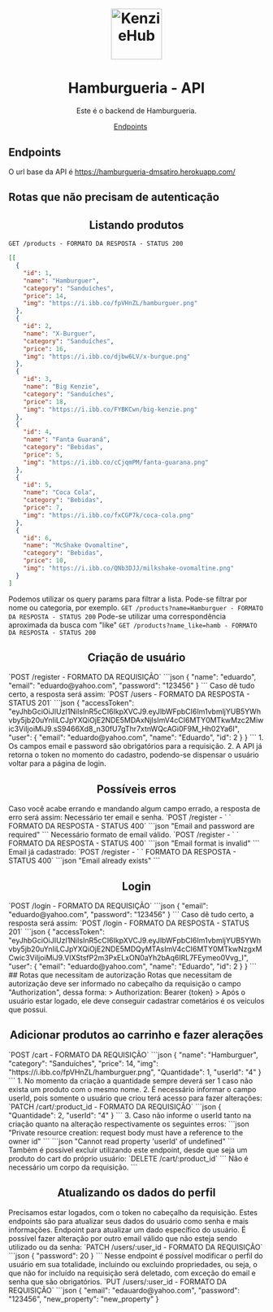 <h1 align="center">
  <img alt="KenzieHub" title="KenzieHub" src="https://kenzie.com.br/images/logoblue.svg" width="100px" />
</h1>

<h1 align="center">
  Hamburgueria - API
</h1>

<p align = "center">
Este é o backend de Hamburgueria.
</p>

<p align="center">
  <a href="#endpoints">Endpoints</a>&nbsp;&nbsp;&nbsp;&nbsp;&nbsp;&nbsp;
</p>

## **Endpoints**

O url base da API é https://hamburgueria-dmsatiro.herokuapp.com/

## Rotas que não precisam de autenticação

<h2 align ='center'> Listando produtos </h2>

`GET /products - FORMATO DA RESPOSTA - STATUS 200`

```json
[[
  {
    "id": 1,
    "name": "Hamburguer",
    "category": "Sanduíches",
    "price": 14,
    "img": "https://i.ibb.co/fpVHnZL/hamburguer.png"
  },
  {
    "id": 2,
    "name": "X-Burguer",
    "category": "Sanduíches",
    "price": 16,
    "img": "https://i.ibb.co/djbw6LV/x-burgue.png"
  },
  {
    "id": 3,
    "name": "Big Kenzie",
    "category": "Sanduíches",
    "price": 18,
    "img": "https://i.ibb.co/FYBKCwn/big-kenzie.png"
  },
  {
    "id": 4,
    "name": "Fanta Guaraná",
    "category": "Bebidas",
    "price": 5,
    "img": "https://i.ibb.co/cCjqmPM/fanta-guarana.png"
  },
  {
    "id": 5,
    "name": "Coca Cola",
    "category": "Bebidas",
    "price": 7,
    "img": "https://i.ibb.co/fxCGP7k/coca-cola.png"
  },
  {
    "id": 6,
    "name": "McShake Ovomaltine",
    "category": "Bebidas",
    "price": 10,
    "img": "https://i.ibb.co/QNb3DJJ/milkshake-ovomaltine.png"
  }
]
```

Podemos utilizar os query params para filtrar a lista. Pode-se filtrar por nome ou categoria, por exemplo.
`GET /products?name=Hamburguer - FORMATO DA RESPOSTA - STATUS 200`
Pode-se utilizar uma correspondência aproximada da busca com "like"
`GET /products?name_like=hamb - FORMATO DA RESPOSTA - STATUS 200`

<h2 align ='center'> Criação de usuário </h2>
`POST /register - FORMATO DA REQUISIÇÃO`
```json
{
  "name": "eduardo",
  "email": "eduardo@yahoo.com",
  "password": "123456"
}
```
Caso dê tudo certo, a resposta será assim:
`POST /users - FORMATO DA RESPOSTA - STATUS 201`
```json
{
  "accessToken": "eyJhbGciOiJIUzI1NiIsInR5cCI6IkpXVCJ9.eyJlbWFpbCI6Im1vbmljYUB5YWhvby5jb20uYnIiLCJpYXQiOjE2NDE5MDAxNjIsImV4cCI6MTY0MTkwMzc2Miwic3ViIjoiMiJ9.sS9466Xd8_n30fU7gThr7xtnWQcAGi0F9M_Hh02Ya6I",
  "user": {
    "email": "eduardo@yahoo.com",
    "name": "Eduardo",
    "id": 2
  }
}
```
1. Os campos email e password são obrigatórios para a requisição.
2. A API já retorna o token no momento do cadastro, podendo-se dispensar o usuário voltar para a página de login.
<h2 align ='center'> Possíveis erros </h2>
Caso você acabe errando e mandando algum campo errado, a resposta de erro será assim:
Necessário ter email e senha.
`POST /register - `
` FORMATO DA RESPOSTA - STATUS 400`
```json
"Email and password are required"
```
Necessário formato de email válido.
`POST /register - `
` FORMATO DA RESPOSTA - STATUS 400`
```json
"Email format is invalid"
```
Email já cadastrado:
`POST /register - `
` FORMATO DA RESPOSTA - STATUS 400`
```json
"Email already exists"
```
<h2 align = "center"> Login </h2>
`POST /login - FORMATO DA REQUISIÇÃO`
```json
{
  "email": "eduardo@yahoo.com",
  "password": "123456"
}
```
Caso dê tudo certo, a resposta será assim:
`POST /login - FORMATO DA RESPOSTA - STATUS 201`
```json
{
  "accessToken": "eyJhbGciOiJIUzI1NiIsInR5cCI6IkpXVCJ9.eyJlbWFpbCI6Im1vbmljYUB5YWhvby5jb20uYnIiLCJpYXQiOjE2NDE5MDQyMTAsImV4cCI6MTY0MTkwNzgxMCwic3ViIjoiMiJ9.VlXStsfP2m3PxELxON0aYh2bAq6IRL7FEymeo0Vvg_I",
  "user": {
    "email": "eduardo@yahoo.com",
    "name": "Eduardo",
    "id": 2
  }
}
```
## Rotas que necessitam de autorização
Rotas que necessitam de autorização deve ser informado no cabeçalho da requisição o campo "Authorization", dessa forma:
> Authorization: Bearer {token}
> Após o usuário estar logado, ele deve conseguir cadastrar cometários é os veículos que possui.
<h2 align ='center'> Adicionar produtos ao carrinho e fazer alerações</h2>
`POST /cart - FORMATO DA REQUISIÇÃO`
```json
{
  "name": "Hamburguer",
  "category": "Sanduíches",
  "price": 14,
  "img": "https://i.ibb.co/fpVHnZL/hamburguer.png",
  "Quantidade": 1,
  "userId": "4"
}
```
1. No momento da criação a quantidade sempre deverá ser 1 caso não exista um produto com o mesmo nome.
2. É necessário informar o campo userId, pois somente o usuário que criou terá acesso para fazer alterações:
`PATCH /cart/:product_id - FORMATO DA REQUISIÇÃO`
```json
{
  "Quantidade": 2,
  "userId": "4"
}
```
3. Caso não informe o userId tanto na criação quanto na alteração respectivamente os seguintes erros:
```json
"Private resource creation: request body must have a reference to the owner id"
```
```json
"Cannot read property 'userId' of undefined"
```
Também é possível excluir utilizando este endpoint, desde que seja um produto do cart do próprio usuário:
`DELETE /cart/:product_id`
```
Não é necessário um corpo da requisição.
```
<h2 align ='center'> Atualizando os dados do perfil </h2>
Precisamos estar logados, com o token no cabeçalho da requisição. Estes endpoints são para atualizar seus dados do usuário como senha e mais informações.
Endpoint para atualizar um dado específico do usuário. É possível fazer alteração por outro email válido que não esteja sendo utilizado ou da senha:
`PATCH /users/:user_id - FORMATO DA REQUISIÇÃO`
```json
{
  "password": 20
}
```
Nesse endpoint é possível modificar o perfil do usuário em sua totalidade, incluindo ou excluindo propriedades, ou seja, o que não for incluído na requisição será deletado, com exceção do email e senha que são obrigatórios.
`PUT /users/:user_id - FORMATO DA REQUISIÇÃO`
```json
{
  "email": "edauardo@yahoo.com",
  "password": "123456",
  "new_property": "new_property"
}
